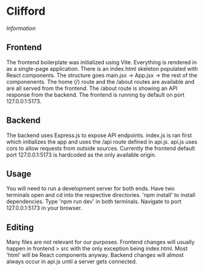 # Clifford
*Information*
## Frontend
The frontend boilerplate was initialized using Vite. Everything is rendered in as a single-page application. There is an index.html skeleton populated with React components. The structure goes main.jsx -> App.jsx -> the rest of the componenents. The home (/) route and the /about routes are available and are all served from the frontend. The /about route is showing an API response from the backend. The frontend is running by default on port 127.0.0.1:5173.

## Backend
The backend uses Express.js to expose API endpoints. index.js is ran first which initializes the app and uses the /api route defined in api.js. api.js uses cors to allow requests from outside sources. Currently the frontend default port 127.0.0.1:5173 is hardcoded as the only available origin.

## Usage
You will need to run a development server for both ends. Have two terminals open and cd into the respective directories. 'npm install' to install dependencies. Type 'npm run dev' in both terminals. Navigate to port 127.0.0.1:5173 in your browser.

## Editing
Many files are not relevant for our purposes. Frontend changes will usually happen in frontend > src with the only exception being index.html. Most 'html' will be React components anyway. Backend changes will almost always occur in api.js until a server gets connected.